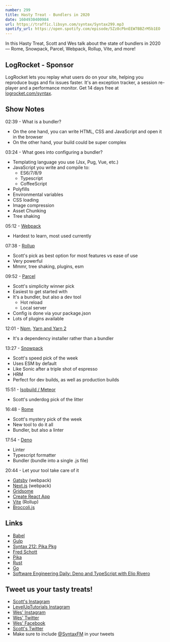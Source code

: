 ```yaml
---
number: 299
title: Hasty Treat - Bundlers in 2020
date: 1604930400984
url: https://traffic.libsyn.com/syntax/Syntax299.mp3
spotify_url: https://open.spotify.com/episode/5Zz8cPbnEEW7BBZrM5b1EO
---
```


In this Hasty Treat, Scott and Wes talk about the state of bundlers in 2020 — Rome, Snowpack, Parcel, Webpack, Rollup, Vite, and more!

## LogRocket - Sponsor
LogRocket lets you replay what users do on your site, helping you reproduce bugs and fix issues faster. It's an exception tracker, a session re-player and a performance monitor. Get 14 days free at [logrocket.com/syntax](https://logrocket.com/syntax).

## Show Notes

02:39 - What is a bundler?
* On the one hand, you can write HTML, CSS and JavaScript and open it in the browser
* On the other hand, your build could be super complex

03:24 - What goes into configuring a bundler?
* Templating language you use (Jsx, Pug, Vue, etc.)
* JavaScript you write and compile to:
    * ES6/7/8/9
    * Typescript
    * CoffeeScript
* Polyfills
* Environmental variables
* CSS loading
* Image compression
* Asset Chunking
* Tree shaking

05:12 - [Webpack](https://webpack.js.org/)
* Hardest to learn, most used currently

07:38 - [Rollup](https://rollupjs.org/guide/en/)
* Scott's pick as best option for most features vs ease of use
* Very powerful
* Mmmr, tree shaking, plugins, esm

09:52 - [Parcel](https://parceljs.org/)
* Scott's simplicity winner pick
* Easiest to get started with
* It's a bundler, but also a dev tool
    * Hot reload
    * Local server
* Config is done via your package.json
* Lots of plugins available 

12:01 - [Npm](https://www.npmjs.com/), [Yarn and Yarn 2](https://yarnpkg.com/)
* It's a dependency installer rather than a bundler

13:27 - [Snowpack](https://www.snowpack.dev/)
* Scott's speed pick of the week
* Uses ESM by default
* Like Sonic after a triple shot of espresso
* HRM
* Perfect for dev builds, as well as production builds

15:51 - [Isobuild / Meteor](https://www.meteor.com/)
* Scott's underdog pick of the litter

16:48 - [Rome](https://rome.tools/)
* Scott's mystery pick of the week
* New tool to do it all
* Bundler, but also a linter

17:54 - [Deno](https://deno.land/)
* Linter
* Typescript formatter
* Bundler (bundle into a single .js file)

20:44 - Let your tool take care of it
* [Gatsby](https://www.gatsbyjs.com/) (webpack)
* [Next.js](https://nextjs.org/) (webpack)
* [Gridsome](https://gridsome.org/)
* [Create React App](https://reactjs.org/docs/create-a-new-react-app.html)
* [Vite](https://github.com/vitejs) (Rollup)
* [Broccoli.js](https://broccoli.build/)

## Links
* [Babel](https://babeljs.io/)
* [Gulp](https://gulpjs.com/)
* [Syntax 212: Pika Pkg](https://syntax.fm/show/212/pika-pkg)
* [Fred Schott](https://twitter.com/FredKSchott)
* [Pika](https://www.pika.dev/)
* [Rust](https://www.rust-lang.org/)
* [Go](https://golang.org/)
* [Software Engineering Daily: Deno and TypeScript with Elio Rivero](https://softwareengineeringdaily.com/2020/09/28/deno-and-typescript-with-elio-rivero/)

## Tweet us your tasty treats!
* [Scott's Instagram](https://www.instagram.com/stolinski/)
* [LevelUpTutorials Instagram](https://www.instagram.com/LevelUpTutorials/)
* [Wes' Instagram](https://www.instagram.com/wesbos/)
* [Wes' Twitter](https://twitter.com/wesbos)
* [Wes' Facebook](https://www.facebook.com/wesbos.developer)
* [Scott's Twitter](https://twitter.com/stolinski)
* Make sure to include [@SyntaxFM](https://twitter.com/SyntaxFM) in your tweets
